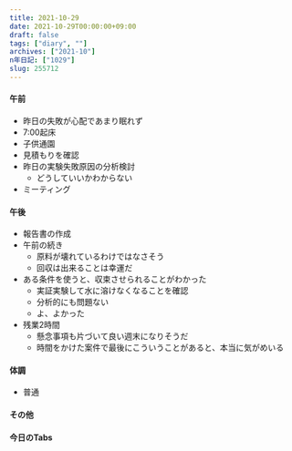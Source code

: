 ```yaml
---
title: 2021-10-29
date: 2021-10-29T00:00:00+09:00
draft: false
tags: ["diary", ""]
archives: ["2021-10"]
n年日記: ["1029"]
slug: 255712
---
```

#### 午前
- 昨日の失敗が心配であまり眠れず
- 7:00起床
- 子供通園
- 見積もりを確認
- 昨日の実験失敗原因の分析検討
  - どうしていいかわからない
- ミーティング
#### 午後
- 報告書の作成
- 午前の続き
  - 原料が壊れているわけではなさそう
  - 回収は出来ることは幸運だ
- ある条件を使うと、収束させられることがわかった
  - 実証実験して水に溶けなくなることを確認
  - 分析的にも問題ない
  - よ、よかった
- 残業2時間
  - 懸念事項も片づいて良い週末になりそうだ
  - 時間をかけた案件で最後にこういうことがあると、本当に気がめいる
#### 体調
- 普通
#### その他

#### 今日のTabs